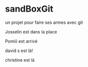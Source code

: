 # sandBoxGit
un projet pour faire ses armes avec git

Josselin est dans la place

Pomiii est arrivé

david s est là!

christine est là
